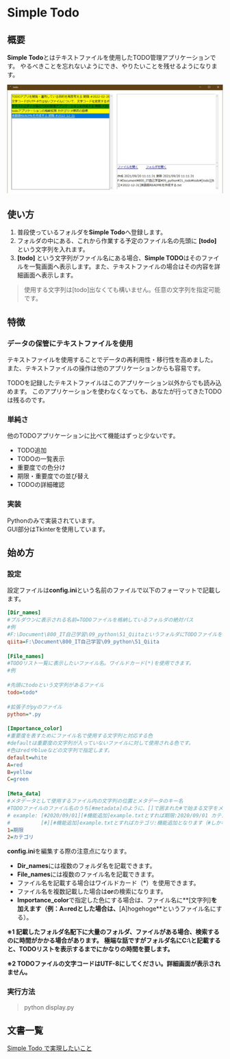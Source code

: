 # Simple Todo

## 概要

**Simple Todo**とはテキストファイルを使用したTODO管理アプリケーションです。
やるべきことを忘れないようにでき、やりたいことを残せるようになります。



![todo_public_ver_1](../doc_img/todo_public_ver_1.jpg)



## 使い方

1. 普段使っているフォルダを**Simple Todo**へ登録します。
2. フォルダの中にある、これから作業する予定のファイル名の先頭に **[todo]** という文字列を入れます。
3.  **[todo]** という文字列がファイル名にある場合、**Simple TODO**はそのファイルを一覧画面へ表示します。また、テキストファイルの場合はその内容を詳細画面へ表示します。



> 使用する文字列は[todo]出なくても構いません。任意の文字列を指定可能です。



## 特徴

### データの保管にテキストファイルを使用

テキストファイルを使用することでデータの再利用性・移行性を高めました。  
また、テキストファイルの操作は他のアプリケーションからも容易です。

TODOを記録したテキストファイルはこのアプリケーション以外からでも読み込めます。
このアプリケーションを使わなくなっても、あなたが行ってきたTODOは残るのです。

### 単純さ

他のTODOアプリケーションに比べて機能はずっと少ないです。  

* TODO追加
* TODOの一覧表示
* 重要度での色分け
* 期限・重要度での並び替え
* TODOの詳細確認


### 実装

Pythonのみで実装されています。  
GUI部分はTkinterを使用しています。



## 始め方



### 設定

設定ファイルは**config.ini**という名前のファイルで以下のフォーマットで記載します。

```ini
[Dir_names]
#プルダウンに表示される名前=TODOファイルを格納しているフォルダの絶対パス
#例
#F:\Document\800_IT自己学習\09_python\51_QiitaというフォルダにTODOファイルを格納する場合
qiita=F:\Document\800_IT自己学習\09_python\51_Qiita

[File_names]
#TODOリスト一覧に表示したいファイル名。ワイルドカード(*)を使用できます。
#例

#先頭にtodoという文字列があるファイル
todo=todo*

#拡張子がpyのファイル
python=*.py

[Importance_color]
#重要度を表すためにファイル名で使用する文字列と対応する色
#defaultは重要度の文字列が入っていないファイルに対して使用される色です。
#色はredやblueなどの文字列で指定します。
default=white
A=red
B=yellow
C=green

[Meta_data]
#メタデータとして使用するファイル内の文字列の位置とメタデータのキー名
#TODOファイルのファイル名のうち[#metadata]のように、[]で囲まれた#で始まる文字をメタデータとして認識します。
# example: [#2020/09/01][#機能追加]example.txtとすれば期限:2020/09/01 カテゴリ:機能追加となります。
#          [#][#機能追加]example.txtとすればカテゴリ:機能追加となります（#しかないため期限は無視される）。
1=期限
2=カテゴリ
```



**config.ini**を編集する際の注意点になります。

- **Dir_names**には複数のフォルダ名を記載できます。
- **File_names**には複数のファイル名を記載できます。
- ファイル名を記載する場合はワイルドカード（*）を使用できます。
- ファイル名を複数記載した場合は**or**の検索になります。
- **Importance_color**で指定した色にする場合は、ファイル名に**[文字列]**を加えます（例：**A=red**とした場合は、**[A]hogehoge**というファイル名にする）。

**※1  記載したフォルダ名配下に大量のフォルダ、ファイルがある場合、検索するのに時間がかかる場合があります。**
 **極端な話ですがフォルダ名にC:\と記載すると、TODOリストを表示するまでにかなりの時間を要します。**

**※2  TODOファイルの文字コードはUTF-8にしてください。詳細画面が表示されません。**



### 実行方法

> python display.py



## 文書一覧

[Simple Todo で実現したいこと](SimpleTodoで実現したいこと.md)

